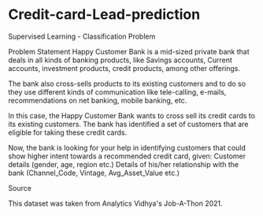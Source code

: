 # Credit-card-Lead-prediction
Supervised Learning - Classification Problem

Problem Statement
Happy Customer Bank is a mid-sized private bank that deals in all kinds of banking products, like Savings accounts, Current accounts, investment products, 
credit products, among other offerings.

The bank also cross-sells products to its existing customers and to do so they use different kinds of communication like tele-calling, e-mails, 
recommendations on net banking, mobile banking, etc.

In this case, the Happy Customer Bank wants to cross sell its credit cards to its existing customers. The bank has identified a set of customers 
that are eligible for taking these credit cards.

Now, the bank is looking for your help in identifying customers that could show higher intent towards a recommended credit card, given:
Customer details (gender, age, region etc.)
Details of his/her relationship with the bank (Channel_Code, Vintage, Avg_Asset_Value etc.)

Source

This dataset was taken from Analytics Vidhya's Job-A-Thon 2021.
